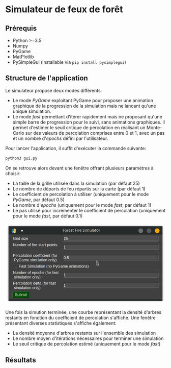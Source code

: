 # Simulateur de feux de forêt

## Prérequis

- Python >=3.5
- Numpy 
- PyGame
- MatPlotlib
- PySimpleGui (installable via `pip install pysimplegui`)

## Structure de l'application

Le simulateur propose deux modes différents:

- Le mode *PyGame* exploitant PyGame pour proposer une animation graphique de la progression de la simulation mais ne lancant qu'une unique simulation.
- Le mode *fast* permettant d'itérer rapidement mais ne proposant qu'une simple barre de progression pour le suivi, sans animations graphiques. Il permet d'estimer le seuil critique de percolation en réalisant un Monte-Carlo sur des valeurs de percolation comprises entre 0 et 1, avec un pas et un nombre d'*epochs* défini par l'utilisateur.

Pour lancer l'application, il suffit d'exécuter la commande suivante:

```bash
python3 gui.py
```

On se retrouve alors devant une fenêtre offrant plusieurs paramètres à choisir:

- La taille de la grille utilisée dans la simulation (par défaut 25)
- Le nombre de départs de feu répartis sur la carte (par défaut 1)
- Le coefficient de percolation à utiliser (uniquement pour le mode *PyGame*, par défaut 0.5)
- Le nombre d'*epochs* (uniquement pour le mode *fast*, par défaut 1)
- Le pas utilisé pour incrémenter le coefficient de percolation (uniquement pour le mode *fast*, par défaut 0.1)

![Image menu 1](./images/menu1.png "Premier menu")

Une fois la simution terminée, une courbe représentant la densité d'arbres restants en fonction du coefficient de percolation s'affiche.
Une fenêtre présentant diverses statistiques s'affiche également:

- La densité moyenne d'arbres restants sur l'ensemble des simulation
- Le nombre moyen d'itérations nécessaires pour terminer une simulation
- Le seuil critique de percolation estimé (uniquement pour le mode *fast*)


## Résultats
